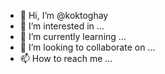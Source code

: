 - 👋 Hi, I’m @koktoghay
- 👀 I’m interested in ...
- 🌱 I’m currently learning ...
- 💞️ I’m looking to collaborate on ...
- 📫 How to reach me ...

<!---
koktoghay/koktoghay is a ✨ special ✨ repository because its `README.md` (this file) appears on your GitHub profile.
You can click the Preview link to take a look at your changes.
--->
